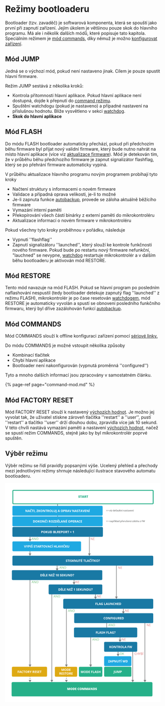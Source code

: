 # Režimy bootloaderu

Bootloader \(tzv. zavaděč\) je softwarová komponenta, která se spouští jako první při zapnutí zařízení. Jejím úkolem je většinou pouze skok do hlavního programu. Má ale i několik dalších módů, které popisuje tato kapitola. Speciálním režimem je [mód commands](command-mod.md), díky němuž je možno [konfigurovat zařízení](../konfigurace-zarizeni.md).

## Mód JUMP

Jedná se o výchozí mód, pokud není nastaveno jinak. Cílem je pouze spustit hlavní firmware.

Režim JUMP sestává z několika kroků:

* Kontrola přitomnosti hlavní aplikace. Pokud hlavní aplikace není dostupná, dojde k přepnutí do [command režimu](command-mod.md).
* Spuštění watchdogu \(pokud je nastaveno\) a případné nastavení na příslušnou hodnotu. Blíže vysvětleno v sekci [watchdog](../../knowledge-base/watchdog.md).
* **Skok do hlavní aplikace**

## Mód FLASH

Do módu FLASH bootloader automaticky přechází, pokud při předchozím běhu firmware byl přijat nový validní firmware, který bude nutno nahrát na místo hlavní aplikace \(více viz [aktualizace firmware](../../programovani-hw/architektura-fw/aktualizace-fw.md)\). Mód je detekován tím, že v průběhu běhu předchozího firmware je zapnut signalizátor flashflag, který se po přehrání firmware automaticky vypíná.

V průběhu aktualizace hlavního programu novým programem probíhají tyto kroky

* Načtení struktury s informacemi o novém firmware
* Validace a případná oprava velikosti, je-li to možné
* Je-li zapnuta funkce [autobackup](../../programovani-hw/architektura-fw/autobackup.md), provede se záloha aktuálně běžícího firmware
* Vymazání interní paměti
* Překopírování všech částí binárky z externí paměti do mikrokontroléru
* Aktualizace informací o novém firmware v mikrokontroléru

Pokud všechny tyto kroky proběhnou v pořádku, následuje

* Vypnutí ''flashflag''
* Zapnutí signalizátoru ''launched'', který slouží ke kontrole funkčnosti nového firmware. Pokud bude po restartu nový firmware nefunkční, "lauchned" se nevypne, [watchdog](../../knowledge-base/watchdog.md) restartuje mikrokontrolér a v dalším běhu bootloaderu je aktivován mód RESTORE.

## Mód RESTORE

Tento mód navazuje na mód FLASH. Pokud se hlavní program po posledním naflashování nespustil \(tedy bootloader detekuje zapnutý flag ''launched'' z režimu FLASH\), mikrokontrolér je po čase resetován [watchdogem](../../knowledge-base/watchdog.md), mód RESTORE je automaticky vyvolán a spustí se obnovení posledního funkčního firmwaru, který byl dříve zazálohován funkcí [autobackup](../../programovani-hw/architektura-fw/autobackup.md).

## Mód COMMANDS

Mód COMMANDS slouží k offline konfiguraci zařízení pomocí [sériové linky.](../../tutorialy/komunikace-po-seriove-lince-uart-s-pc/)

Do módu COMMANDS je možné vstoupit několika způsoby

* Kombinací tlačítek
* Chybí hlavní aplikace
* Bootloader není nakonfigurován \(vypnutá proměnná ''configured''\)

Tyto a mnoho dalších informací jsou zpracovány v samostatném článku.

{% page-ref page="command-mod.md" %}

## Mód FACTORY RESET

Mód FACTORY RESET slouží k nastavený [výchozích hodnot](). Je možno jej vyvolat tak, že uživatel stiskne zároveň tlačítka ''restart'' a ''user'', pustí ''restart'' a tlačítko ''user'' drží dlouhou dobu, zpravidla více jak 10 sekund. V této chvíli nastává vymazání paměti a nastavení [výchozích hodnot](), načež se spustí režim COMMANDS, stejně jako by byl mikrokontrolér poprvé spuštěn.

## Výběr režimu

Výběr režimu se řídí pravidly popsanými výše. Ucelený přehled a přechody mezi jednotlivými režimy shrnuje následující ilustrace stavového automatu bootloaderu.

![](../../../.gitbook/assets/rezimy%20%281%29.png)

